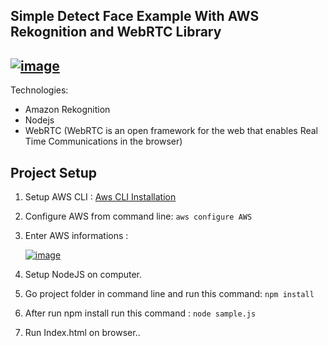 
Simple Detect Face Example With AWS Rekognition and WebRTC Library
-------------

[![image](http://i.hizliresim.com/7qL6DN.png)](http://hizliresim.com/7qL6DN)
-------------

Technologies: 

 - Amazon Rekognition
 - Nodejs
 - WebRTC (WebRTC is an open framework for the web that enables Real Time Communications in the browser)

Project Setup
-------------
 1. Setup AWS CLI : [Aws CLI Installation](http://docs.aws.amazon.com/cli/latest/userguide/installing.html)
 2. Configure AWS from command line:  `aws configure AWS`    
 3. Enter AWS informations : 
 
 
 
    [![image](http://i.hizliresim.com/GBJ90Z.png)](http://hizliresim.com/GBJ90Z)     
    
    
 4. Setup NodeJS on computer.
 5. Go project folder in command line and run this command: `npm install`
 6. After run npm install run this command : `node sample.js`
 6. Run Index.html on browser..

